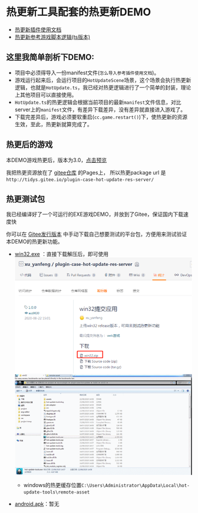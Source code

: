 # 热更新工具配套的热更新DEMO

- [热更新插件使用文档](https://tidys.github.io/plugin-docs-oneself/docs/hot-update-tools/)
- [热更新参考游戏脚本逻辑(ts版本)](assets/hot-update/HotUpdate.ts) 

## 这里我简单剖析下DEMO:
- 项目中必须得导入一份manifest文件(`怎么导入参考插件使用文档`)。
- 游戏运行起来后，会运行项目的`HotUpdateScene`场景，这个场景会执行热更新逻辑，也就是`HotUpdate.ts`，我已经对热更逻辑进行了一个简单的封装，理论上其他项目可以直接使用。
- `HotUpdate.ts`的热更逻辑会根据当前项目的最新`manifest`文件信息，对比server上的`manifest`文件，有差异下载差异，没有差异就直接进入游戏了。
- 下载完差异后，游戏必须要软重启(`cc.game.restart()`)下，使热更新的资源生效，至此，热更新就算完成了。

## 热更后的游戏
本DEMO游戏热更后，版本为3.0，[点击预览](http://tidys.gitee.io/plugin-case-hot-update-res-server/web-mobile/)

我把热更资源放在了 [gitee仓库](https://gitee.com/tidys/plugin-case-hot-update-res-server) 的Pages上，
所以热更package url 是 `http://tidys.gitee.io/plugin-case-hot-update-res-server/`

## 热更测试包
我已经编译好了一个可运行的EXE游戏DEMO，并放到了Gitee，保证国内下载速度快

你可以在 [Gitee发行版本](https://gitee.com/tidys/plugin-case-hot-update-res-server/releases/1.0.0) 中手动下载自己想要测试的平台包，方便用来测试验证本DEMO的热更新功能。
- [win32.exe](https://files.gitee.com/group1/M00/10/CF/wKgCNF9Awp6ALnIPAhk1n2gTocE199.zip?token=203e5951353022467fbda42b083cff74&ts=1598080968&attname=win32.zip&disposition=attachment) ：直接下载解压后，即可使用 
  ![](doc/285ce852.png)
  ![](doc/win-use.gif)
  - windows的热更缓存位置`C:\Users\Administrator\AppData\Local\hot-update-tools\remote-asset`

- [android.apk]()：暂无





